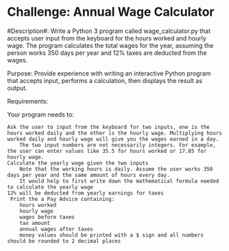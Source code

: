# Challenge: Annual Wage Calculator

#Description#: Write a Python 3 program called wage_calculator.py that accepts user input from the keyboard for the hours worked and hourly wage. The program calculates the total wages for the year, assuming the person works 350 days per year and 12% taxes are deducted from the wages.

Purpose: Provide experience with writing an interactive Python program that accepts input, performs a calculation, then displays the result as output.

Requirements:

Your program needs to:

    Ask the user to input from the keyboard for two inputs, one is the hours worked daily and the other is the hourly wage. Multiplying hours worked daily and hourly wage will give you the wages earned in a day.
        The two input numbers are not necessarily integers. For example, the user can enter values like 35.5 for hours worked or 17.85 for hourly wage.
    Calculate the yearly wage given the two inputs
        Note that the working hours is daily. Assume the user works 350 days per year and the same amount of hours every day.
        It would help to first write down the mathematical formula needed to calculate the yearly wage
    12% will be deducted from yearly earnings for taxes
     Print the a Pay Advice containing:
        hours worked
        hourly wage
        wages before taxes
        tax amount
        annual wages after taxes 
        money values should be printed with a $ sign and all numbers should be rounded to 2 decimal places
